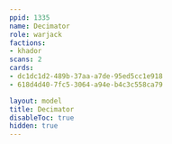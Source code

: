 ```yaml
---
ppid: 1335
name: Decimator
role: warjack
factions:
- khador
scans: 2
cards:
- dc1dc1d2-489b-37aa-a7de-95ed5cc1e918
- 618d4d40-7fc5-3064-a94e-b4c3c558ca79

layout: model
title: Decimator
disableToc: true
hidden: true
---
```

